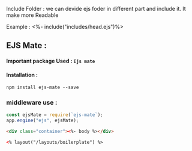 Include Folder :
    we can devide ejs foder in different part and include it. It make more Readable

Example :
    <%- include("includes/head.ejs")%>


## EJS Mate :

#### Important package Used : `Ejs mate`

#### Installation :

    npm install ejs-mate --save

### middleware use :
```js 
const ejsMate = require(`ejs-mate`);
app.engine("ejs", ejsMate);

```

```html
<div class="container"><%- body %></div>
```

```html
<% layout("/layouts/boilerplate") %>
```

